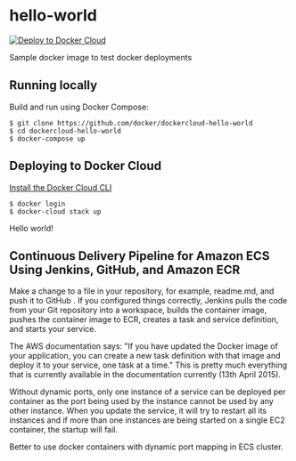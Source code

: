 hello-world
===========

[![Deploy to Docker Cloud](https://files.cloud.docker.com/images/deploy-to-dockercloud.svg)](https://cloud.docker.com/stack/deploy/)

Sample docker image to test docker deployments

## Running locally

Build and run using Docker Compose:

	$ git clone https://github.com/docker/dockercloud-hello-world
	$ cd dockercloud-hello-world
	$ docker-compose up


## Deploying to Docker Cloud

[Install the Docker Cloud CLI](https://docs.docker.com/docker-cloud/tutorials/installing-cli/)

	$ docker login
	$ docker-cloud stack up

Hello world!

## Continuous Delivery Pipeline for Amazon ECS Using Jenkins, GitHub, and Amazon ECR
Make a change to a file in your repository, for example, readme.md, and push it to GitHub . If you configured things correctly, Jenkins pulls the code from your Git repository into a workspace, builds the container image, pushes the container image to ECR, creates a task and service definition, and starts your service.

The AWS documentation says: "If you have updated the Docker image of your application, you can create a new task definition with that image and deploy it to your service, one task at a time." This is pretty much everything that is currently available in the documentation currently (13th April 2015).

Without dynamic ports, only one instance of a service can be deployed per container as the port being used by the instance cannot be used by any other instance. When you update the service, it will try to restart all its instances and if more than one instances are being started on a single EC2 container, the startup will fail.

Better to use docker containers with dynamic port mapping in ECS cluster.
